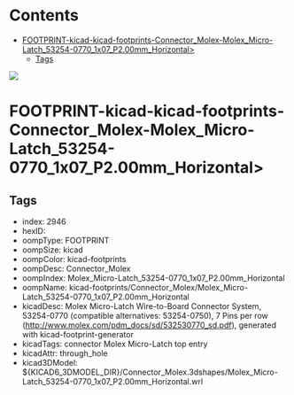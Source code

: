 



Contents
========

* [FOOTPRINT-kicad-kicad-footprints-Connector_Molex-Molex_Micro-Latch_53254-0770_1x07_P2.00mm_Horizontal>](#footprint-kicad-kicad-footprints-connector_molex-molex_micro-latch_53254-0770_1x07_p200mm_horizontal)
	* [Tags](#tags)
  
![][im]
# FOOTPRINT-kicad-kicad-footprints-Connector_Molex-Molex_Micro-Latch_53254-0770_1x07_P2.00mm_Horizontal>

## Tags

- index: 2946
- hexID: 
- oompType: FOOTPRINT
- oompSize: kicad
- oompColor: kicad-footprints
- oompDesc: Connector_Molex
- oompIndex: Molex_Micro-Latch_53254-0770_1x07_P2.00mm_Horizontal
- oompName: kicad-footprints/Connector_Molex/Molex_Micro-Latch_53254-0770_1x07_P2.00mm_Horizontal
- kicadDesc: Molex Micro-Latch Wire-to-Board Connector System, 53254-0770 (compatible alternatives: 53254-0750), 7 Pins per row (http://www.molex.com/pdm_docs/sd/532530770_sd.pdf), generated with kicad-footprint-generator
- kicadTags: connector Molex Micro-Latch top entry
- kicadAttr: through_hole
- kicad3DModel: ${KICAD6_3DMODEL_DIR}/Connector_Molex.3dshapes/Molex_Micro-Latch_53254-0770_1x07_P2.00mm_Horizontal.wrl



[im]: image.png
